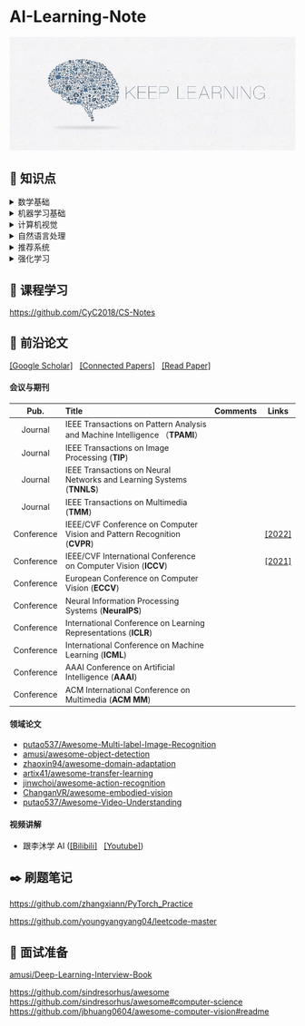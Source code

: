 # AI-Learning-Note

<div align=center><img src ="./Figures/keep_learning.jpg"/></div>

## :pushpin: 知识点

<details>
  <summary> 数学基础 </summary>
 
</details>

<details>
  <summary> 机器学习基础 </summary>
 
</details>

<details>
  <summary> 计算机视觉 </summary>
 
</details>

<details>
  <summary> 自然语言处理 </summary>
 
</details>

<details>
  <summary> 推荐系统 </summary>
 
</details>

<details>
  <summary> 强化学习 </summary>
 
</details>

## :open_book: 课程学习
https://github.com/CyC2018/CS-Notes

## :bookmark_tabs: 前沿论文 

 [[Google Scholar]](https://scholar.google.com/) &nbsp;  [[Connected Papers]](https://www.connectedpapers.com/) &nbsp;  [[Read Paper]](https://readpaper.com/)

#### 会议与期刊
|  **Pub.**  | **Title**                    | **Comments** | **Links** |
| :--------: | :--------------------------- | :----------- | :-------: |
| Journal | IEEE Transactions on Pattern Analysis and Machine Intelligence （**TPAMI**） |  |  |
| Journal | IEEE Transactions on Image Processing (**TIP**) |  |  |
| Journal | IEEE Transactions on Neural Networks and Learning Systems (**TNNLS**) |  |  |
| Journal | IEEE Transactions on Multimedia (**TMM**) |  |  |
| Conference | IEEE/CVF Conference on Computer Vision and Pattern Recognition (**CVPR**) |  | [[2022]](https://openaccess.thecvf.com/CVPR2022) |
| Conference | IEEE/CVF International Conference on Computer Vision (**ICCV**)  |  | [[2021]](https://openaccess.thecvf.com/ICCV2021) |
| Conference | European Conference on Computer Vision (**ECCV**) |  |  |
| Conference | Neural Information Processing Systems (**NeuralPS**) |  |  |
| Conference | International Conference on Learning Representations (**ICLR**) |  |  |
| Conference | International Conference on Machine Learning (**ICML**) |  |  |
| Conference | AAAI Conference on Artificial Intelligence (**AAAI**) |  |  |
| Conference | ACM International Conference on Multimedia (**ACM MM**) |  |  |


#### 领域论文
- [putao537/Awesome-Multi-label-Image-Recognition](https://github.com/putao537/Awesome-Multi-label-Image-Recognition)
- [amusi/awesome-object-detection](https://github.com/amusi/awesome-object-detection)
- [zhaoxin94/awesome-domain-adaptation](https://github.com/zhaoxin94/awesome-domain-adaptation)
- [artix41/awesome-transfer-learning](https://github.com/artix41/awesome-transfer-learning)
- [jinwchoi/awesome-action-recognition](https://github.com/jinwchoi/awesome-action-recognition)
- [ChanganVR/awesome-embodied-vision](https://github.com/ChanganVR/awesome-embodied-vision)
- [putao537/Awesome-Video-Understanding](https://github.com/putao537/Awesome-Video-Understanding)

#### 视频讲解
- 跟李沐学 AI ([[Bilibili]](https://space.bilibili.com/1567748478) &nbsp; [[Youtube]](https://www.youtube.com/channel/UC8WCW6C3BWLKSZ5cMzD8Gyw/featured))

## :black_nib: 刷题笔记
https://github.com/zhangxiann/PyTorch_Practice

https://github.com/youngyangyang04/leetcode-master

## :briefcase: 面试准备

[amusi/Deep-Learning-Interview-Book](https://github.com/amusi/Deep-Learning-Interview-Book)


https://github.com/sindresorhus/awesome
https://github.com/sindresorhus/awesome#computer-science
https://github.com/jbhuang0604/awesome-computer-vision#readme
